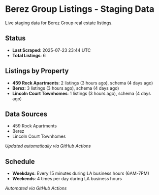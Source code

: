 # Berez Group Listings - Staging Data

Live staging data for Berez Group real estate listings.

## Status

- **Last Scraped**: 2025-07-23 23:44 UTC
- **Total Listings**: 6

## Listings by Property

- **459 Rock Apartments**: 2 listings (3 hours ago), schema (4 days ago)
- **Berez**: 3 listings (3 hours ago), schema (4 days ago)
- **Lincoln Court Townhomes**: 1 listings (3 hours ago), schema (4 days ago)

## Data Sources

- 459 Rock Apartments
- Berez
- Lincoln Court Townhomes

*Updated automatically via GitHub Actions*

## Schedule

- **Weekdays**: Every 15 minutes during LA business hours (6AM-7PM)
- **Weekends**: 4 times per day during LA business hours

*Automated via GitHub Actions*
